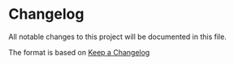 # Changelog
All notable changes to this project will be documented in this file.

The format is based on [Keep a Changelog](http://keepachangelog.com/en/1.0.0/)
